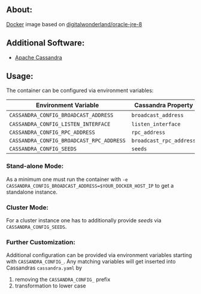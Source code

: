 ## About:

[Docker](http://www.docker.com/) image based on [digitalwonderland/oracle-jre-8](https://registry.hub.docker.com/u/digitalwonderland/oracle-jre-8/)

## Additional Software:

* [Apache Cassandra](http://cassandra.apache.org/)

## Usage:

The container can be configured via environment variables:

| Environment Variable | Cassandra Property | Default |
| -------------------- | ------------------ | --------|
| ```CASSANDRA_CONFIG_BROADCAST_ADDRESS``` | ```broadcast_address``` | N/A |
| ```CASSANDRA_CONFIG_LISTEN_INTERFACE``` | ```listen_interface``` | ```eth0``` |
| ```CASSANDRA_CONFIG_RPC_ADDRESS``` | ```rpc_address``` | ```0.0.0.0``` |
| ```CASSANDRA_CONFIG_BROADCAST_RPC_ADDRESS``` | ```broadcast_rpc_address``` | ```$CASSANDRA_CONFIG_BROADCAST_ADDRESS``` |
| ```CASSANDRA_CONFIG_SEEDS``` | ```seeds``` | ```$CASSANDRA_CONFIG_BROADCAST_ADDRESS``` |

### Stand-alone Mode:

As a minimum one must run the container with ```-e CASSANDRA_CONFIG_BROADCAST_ADDRESS=$YOUR_DOCKER_HOST_IP``` to get a standalone instance.

### Cluster Mode:

For a cluster instance one has to additionally provide _seeds_ via ```CASSANDRA_CONFIG_SEEDS```.

### Further Customization:

Additional configuration can be provided via environment variables starting with ```CASSANDRA_CONFIG_```. Any matching variables will get inserted  into Cassandras ```cassandra.yaml``` by

1. removing the ```CASSANDRA_CONFIG_``` prefix
2. transformation to lower case
